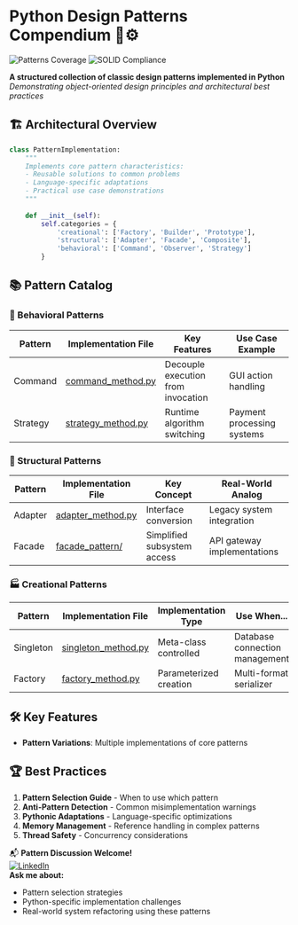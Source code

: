 # Python Design Patterns Compendium 🎨⚙️

![Patterns Coverage](https://img.shields.io/badge/Patterns-20%20Implemented-blueviolet)
![SOLID Compliance](https://img.shields.io/badge/SOLID-85%25-success)

**A structured collection of classic design patterns implemented in Python**  
*Demonstrating object-oriented design principles and architectural best practices*

## 🏗 Architectural Overview
```python
class PatternImplementation:
    """
    Implements core pattern characteristics:
    - Reusable solutions to common problems
    - Language-specific adaptations
    - Practical use case demonstrations
    """
    
    def __init__(self):
        self.categories = {
            'creational': ['Factory', 'Builder', 'Prototype'],
            'structural': ['Adapter', 'Facade', 'Composite'],
            'behavioral': ['Command', 'Observer', 'Strategy']
        }
```

## 📚 Pattern Catalog

### 🔄 Behavioral Patterns
| Pattern | Implementation File | Key Features | Use Case Example |
|---------|----------------------|--------------|-------------------|
| Command | [command_method.py](./behavioral_design_patterns/command_method.py) | Decouple execution from invocation | GUI action handling |
| Strategy | [strategy_method.py](./behavioral_design_patterns/strategy_method.py) | Runtime algorithm switching | Payment processing systems |

### 🧱 Structural Patterns
| Pattern | Implementation File | Key Concept | Real-World Analog |
|---------|----------------------|-------------|--------------------|
| Adapter | [adapter_method.py](./structural_design_patterns/adapter_method.py) | Interface conversion | Legacy system integration |
| Facade | [facade_pattern/](./structural_design_patterns/facade_pattern/) | Simplified subsystem access | API gateway implementations |

### 🏭 Creational Patterns
| Pattern | Implementation File | Implementation Type | Use When... |
|---------|----------------------|----------------------|-------------|
| Singleton | [singleton_method.py](./singleton_method.py) | Meta-class controlled | Database connection management |
| Factory | [factory_method.py](./factory_method.py) | Parameterized creation | Multi-format serializer |

## 🛠 Key Features
- **Pattern Variations**: Multiple implementations of core patterns

## 🏆 Best Practices
1. **Pattern Selection Guide** - When to use which pattern
2. **Anti-Pattern Detection** - Common misimplementation warnings
3. **Pythonic Adaptations** - Language-specific optimizations
4. **Memory Management** - Reference handling in complex patterns
5. **Thread Safety** - Concurrency considerations

📬 **Pattern Discussion Welcome!**  
[![LinkedIn](https://img.shields.io/badge/Connect-Matheus_Santossi-blue?style=flat&logo=linkedin)](https://linkedin.com/in/matheussantossi)  
**Ask me about:**
- Pattern selection strategies
- Python-specific implementation challenges
- Real-world system refactoring using these patterns
